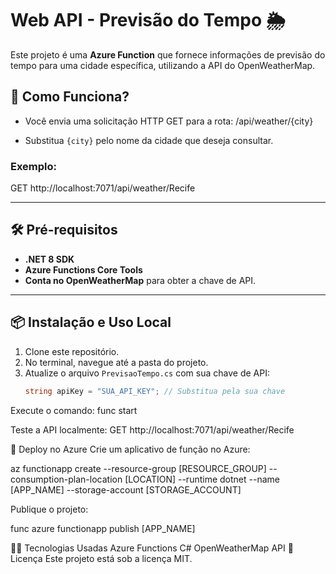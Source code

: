 # Web API - Previsão do Tempo 🌦️

Este projeto é uma **Azure Function** que fornece informações de previsão do tempo para uma cidade específica, utilizando a API do OpenWeatherMap.

## 🚀 Como Funciona?

- Você envia uma solicitação HTTP GET para a rota:
/api/weather/{city}

- Substitua `{city}` pelo nome da cidade que deseja consultar.

### Exemplo:

GET http://localhost:7071/api/weather/Recife


---

## 🛠️ Pré-requisitos
- **.NET 8 SDK**
- **Azure Functions Core Tools**
- **Conta no OpenWeatherMap** para obter a chave de API.

---

## 📦 Instalação e Uso Local

1. Clone este repositório.
2. No terminal, navegue até a pasta do projeto.
3. Atualize o arquivo `PrevisaoTempo.cs` com sua chave de API:
   ```csharp
   string apiKey = "SUA_API_KEY"; // Substitua pela sua chave


Execute o comando:
func start

Teste a API localmente:
GET http://localhost:7071/api/weather/Recife



🚀 Deploy no Azure
Crie um aplicativo de função no Azure:

az functionapp create --resource-group [RESOURCE_GROUP] --consumption-plan-location [LOCATION] --runtime dotnet --name [APP_NAME] --storage-account [STORAGE_ACCOUNT]

Publique o projeto:

func azure functionapp publish [APP_NAME]


🧑‍💻 Tecnologias Usadas
Azure Functions
C#
OpenWeatherMap API
📝 Licença
Este projeto está sob a licença MIT.



